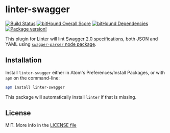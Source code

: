 # linter-swagger

[![Build Status](https://travis-ci.org/AtomLinter/linter-swagger.svg?branch=master)](https://travis-ci.org/AtomLinter/linter-swagger)
[![bitHound Overall Score](https://www.bithound.io/github/AtomLinter/linter-swagger/badges/score.svg)](https://www.bithound.io/github/AtomLinter/linter-swagger)
[![bitHound Dependencies](https://www.bithound.io/github/AtomLinter/linter-swagger/badges/dependencies.svg)](https://www.bithound.io/github/AtomLinter/linter-swagger/master/dependencies/npm)
[![Package version!](https://img.shields.io/apm/v/linter-swagger.svg?style=flat)](https://atom.io/packages/linter-swagger)

This plugin for [Linter][linter] will lint
[Swagger 2.0 specifications][swagger], both JSON and YAML using
[`swagger-parser` node package][swagger-parser].

## Installation

Install `linter-swagger` either in Atom's Preferences/Install Packages, or with
`apm` on the command-line:

```sh
apm install linter-swagger
```

This package will automatically install `linter` if that is missing.

## License

MIT. More info in the [LICENSE file](./LICENSE.md)

[linter]: https://github.com/AtomLinter/Linter "Linter Atom Package"
[swagger]: http://swagger.io/ "Swagger Main Site"
[swagger-parser]: https://www.npmjs.com/package/swagger-parser "Swagger Parser NPM Page"

